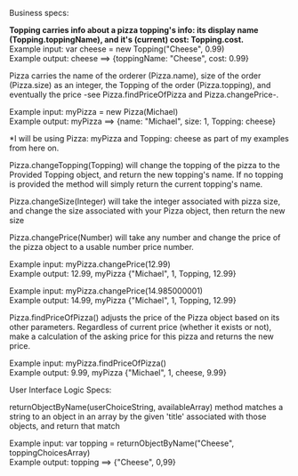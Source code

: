 Business specs:

**Topping carries info about a pizza topping's info: its display name (Topping.toppingName), and it's (current) cost: Topping.cost.**   
  Example input: var cheese = new Topping("Cheese", 0.99)   
  Example output: cheese ==> {toppingName: "Cheese", cost: 0.99}

Pizza carries the name of the orderer (Pizza.name), size of the order (Pizza.size) as an integer, the Topping of the order (Pizza.topping), and eventually the price -see Pizza.findPriceOfPizza and Pizza.changePrice-.    

  Example input: myPizza = new Pizza(Michael)   
  Example output: myPizza ==> {name: "Michael", size: 1, Topping: cheese}   

\*I will be using Pizza: myPizza and Topping: cheese as part of my examples from here on.

Pizza.changeTopping(Topping) will change the topping of the pizza to the Provided Topping object, and return the new topping's name. If no topping is provided the method will simply return the current topping's name.

Pizza.changeSize(Integer) will take the integer associated with pizza size, and change the size associated with your Pizza object, then return the new size

Pizza.changePrice(Number) will take any number and change the price of the pizza object to a usable number price number.

  Example input: myPizza.changePrice(12.99)   
  Example output: 12.99, myPizza {"Michael", 1, Topping, 12.99}

  Example input: myPizza.changePrice(14.985000001)    
  Example output: 14.99, myPizza {"Michael", 1, Topping, 12.99}

Pizza.findPriceOfPizza() adjusts the price of the Pizza object based on its other parameters. Regardless of current price (whether it exists or not), make a calculation of the asking price for this pizza and returns the new price.

Example input: myPizza.findPriceOfPizza()   
Example output: 9.99, myPizza {"Michael", 1, cheese, 9.99}

User Interface Logic Specs:

returnObjectByName(userChoiceString, availableArray) method matches a string to an object in an array by the given 'title' associated with those objects, and return that match

Example input: var topping = returnObjectByName("Cheese", toppingChoicesArray)   
Example output: topping ==> {"Cheese", 0,99}

